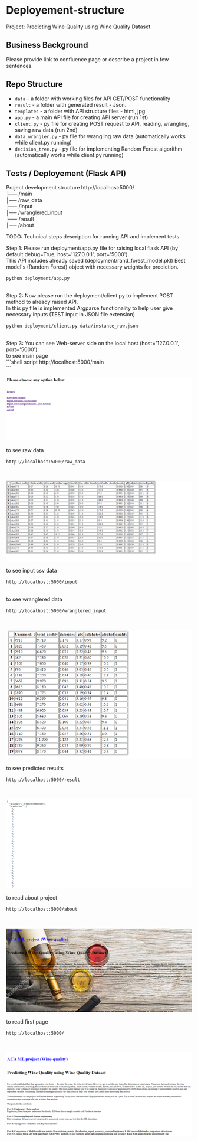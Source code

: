 # Deployement-structure
Project: Predicting Wine Quality using Wine Quality Dataset.

## Business Background

Please provide link to confluence page or describe a project in few sentences. 


## Repo Structure 

- `data` - a folder with working files for API GET/POST functionality
- `result` - a folder with generated result - Json. 
- `templates` - a folder with API structure files - html, jpg
- `app.py` - a main API file for creating API server (run 1st)
- `client.py` - py file for creating POST request to API, reading, wrangling, saving raw data (run 2nd)
- `data_wrangler.py` - py file for wrangling raw data (automatically works while client.py running)
- `decision_tree.py` - py file for implementing Random Forest algorithm (automatically works while client.py running)



## Tests / Deployement (Flask API)



Project development structure
http://localhost:5000/</br>
├── /main </br>
│── /raw_data </br>
├── /input </br>
│── /wranglered_input </br>
├── /result </br>
│── /about </br>

TODO: 
Technical steps description for running API and implement tests.


Step 1: Please run deployment/app.py file for raising local flask API (by default debug=True, host='127.0.0.1', port='5000').</br>
This API includes already saved (deployment/rand_forest_model.pkl) Best model's (Random Forest) object with necessary weights for prediction.</br>

```shell script
python deployment/app.py
```

</br>
Step 2: Now please run the deployment/client.py to implement POST method to already raised API. </br>
In this py file is implemented Argparse functionality to help user give necessary inputs (TEST input in JSON file extension)</br>

```shell script
python deployment/client.py data/instance_raw.json
```

</br>
Step 3: You can see Web-server side on the local host (host='127.0.0.1', port='5000')</br>
to see main page </br>
```shell script
http://localhost:5000/main</br>
```

![Main](https://github.com/LevonPython/Wine-quality-ML-/blob/main/deployment/templates/main_page.PNG)

to see raw data</br>

```shell script
http://localhost:5000/raw_data
```

</br>

![Raw data](https://github.com/LevonPython/Wine-quality-ML-/blob/main/deployment/templates/Raw%20data.PNG)
   
to see input csv data</br>

```shell script
http://localhost:5000/input
```

</br>
to see wranglered data</br>

```shell script
http://localhost:5000/wranglered_input
```

</br>


![Wramglered](https://github.com/LevonPython/Wine-quality-ML-/blob/main/deployment/templates/Wranglered%20data.PNG)
   
to see predicted results</br>

```shell script
http://localhost:5000/result
```

</br>


![Result](https://github.com/LevonPython/Wine-quality-ML-/blob/main/deployment/templates/Result%20page.PNG)

   
to read about project</br>

```shell script
http://localhost:5000/about
```

</br>

![About](https://github.com/LevonPython/Wine-quality-ML-/blob/main/deployment/templates/About.PNG)
  
   
to read  first page</br>

```shell script
http://localhost:5000/
```

</br>

![First](https://github.com/LevonPython/Wine-quality-ML-/blob/main/deployment/templates/First_page.PNG)
   
